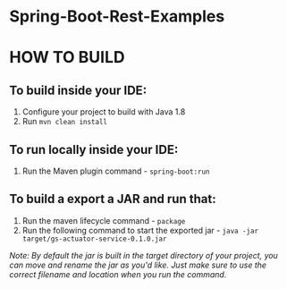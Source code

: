 # Spring-Boot-Rest-Examples
# HOW TO BUILD
## To build inside your IDE:
1. Configure your project to build with Java 1.8
2. Run `mvn clean install`

## To run locally inside your IDE:
1. Run the Maven plugin command - `spring-boot:run`

## To build a export a JAR and run that:
1. Run the maven lifecycle command  - `package`
2. Run the following command to start the exported jar -  `java -jar target/gs-actuator-service-0.1.0.jar`

*Note: 
By default the jar is built in the target directory of your project, you can move and rename the jar as you'd like. 
Just make sure to use the correct filename and location when you run the command.*
